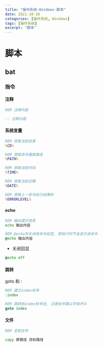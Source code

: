 ```yaml
---
title: "操作系统-Windows-脚本"
date: 2021-10-26
categories: [操作系统, Windows]
tags: [操作系统]
excerpt: "脚本"
---
```


# 脚本

## bat

### 指令

#### 注释

```bat
REM 注释内容

:: 注释内容
```

#### 系统变量

```bat
REM 获取当前目录
%CD%

REM 获取命令搜索路径
%PATH%

REM 获取当前时间
%TIME%

REM 获取当前日期
%DATE%

REM 获取上一命令执行结果码
%ERRORLEVEL% 
```

#### echo

```bat
REM 输出提示信息
echo 输出内容

REM @echo将关闭该命令回显, 即执行时不会显示该命令
@echo 输出内容
```

- 关闭回显

```bat
@echo off
```

#### 跳转

goto 和 :

```bat
REM 建立index标号
:index

REM 跳转到index标号处, 注意标号需以字母开头
goto index
```

#### 文件

```bat
REM 复制文件

copy 原路径 目标路径
```

